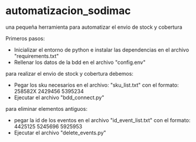 # automatizacion_sodimac
una pequeña herramienta para automatizar el envio de stock y cobertura

Primeros pasos:
- Inicializar el entorno de python e instalar las dependencias en el archivo "requirements.txt"
- Rellenar los datos de la bdd en el archivo "config.env"

para realizar el envio de stock y cobertura debemos:

- Pegar los sku necesarios en el archivo: "sku_list.txt" con el formato:
258582X
2429456
5395234
- Ejecutar el archivo "bdd_connect.py"


para eliminar elementos antiguos:
- pegar la id de los eventos en el archivo "id_event_list.txt" con el formato:
4425125
5245696
5925953
- Ejecutar el archivo "delete_events.py"
